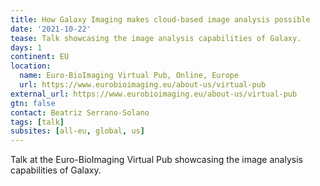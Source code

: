 ```yaml
---
title: How Galaxy Imaging makes cloud-based image analysis possible
date: '2021-10-22'
tease: Talk showcasing the image analysis capabilities of Galaxy.
days: 1
continent: EU
location:
  name: Euro-BioImaging Virtual Pub, Online, Europe
  url: https://www.eurobioimaging.eu/about-us/virtual-pub
external_url: https://www.eurobioimaging.eu/about-us/virtual-pub
gtn: false
contact: Beatriz Serrano-Solano
tags: [talk]
subsites: [all-eu, global, us]
---
```


Talk at the Euro-BioImaging Virtual Pub showcasing the image analysis capabilities of Galaxy.
